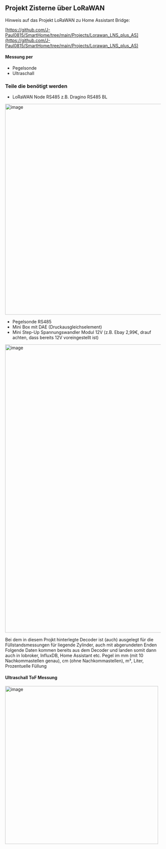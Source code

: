## Projekt Zisterne über LoRaWAN 
Hinweis auf das Projekt LoRaWAN zu Home Assistant Bridge:

[https://github.com/J-Paul0815/SmartHome/tree/main/Projects/Lorawan_LNS_plus_AS](https://github.com/J-Paul0815/SmartHome/tree/main/Projects/Lorawan_LNS_plus_AS)


#### Messung per
- Pegelsonde
- Ultraschall
 
### Teile die benötigt werden
- LoRaWAN Node RS485 z.B. Dragino RS485 BL

<img width="734" height="679" alt="image" src="https://github.com/user-attachments/assets/3f199306-222c-4e09-92d3-3fb58f2694e5" />

  
- Pegelsonde RS485
- Mini Box mit DAE (Druckausgleichselement)
- Mini Step-Up Spannungswandler Modul 12V (z.B. Ebay 2,99€, drauf achten, dass bereits 12V voreingestellt ist)

<img width="1280" height="928" alt="image" src="https://github.com/user-attachments/assets/c50f6e11-0a74-45c0-a760-ad1557a37257" />
  

Bei dem in diesem Projkt hinterlegte Decoder ist (auch) ausgelegt für die Füllstandsmessungen für liegende Zylinder, auch mit abgerundeten Enden
Folgende Daten kommen bereits aus dem Decoder und landen somit dann auch in Iobroker, InfluxDB, Home Assistant etc.
Pegel im mm (mit 10 Nachkommastellen genau), cm (ohne Nachkommastellen), m³, Liter, Prozentuelle Füllung 


#### Ultraschall ToF Messung

<img width="495" height="509" alt="image" src="https://github.com/user-attachments/assets/29d36950-493b-4caa-ba2c-d6c6d40a5e0c" />
